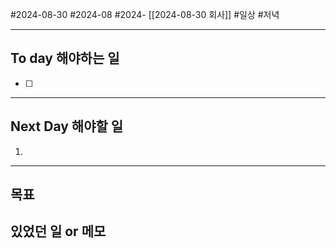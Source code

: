 #2024-08-30 #2024-08 #2024- [[2024-08-30 회사]]
#일상 #저녁 

---
## To day 해야하는 일
- [ ] 

---
## Next Day 해야할 일
1. 

---

## 목표 


## 있었던 일  or 메모


